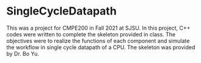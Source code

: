 # SingleCycleDatapath
This was a project for CMPE200 in Fall 2021 at SJSU. In this project, C++ codes were written to complete the skeleton provided in class. The objectives were to realize the functions of each component and simulate the workflow in single cycle datapath of a CPU. The skeleton was provided by Dr. Bo Yu.
